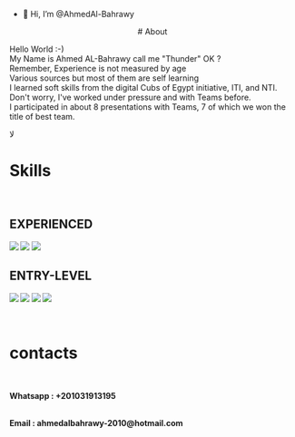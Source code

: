 - 👋 Hi, I’m @AhmedAl-Bahrawy

<!---
AhmedAl-Bahrawy/AhmedAl-Bahrawy is a ✨ special ✨ repository because its `README.md` (this file) appears on your GitHub profile.
You can click the Preview link to take a look at your changes.
--->
<p align="center">
# About

</br>

Hello World :-)
</br>
My Name is Ahmed AL-Bahrawy call me "Thunder" OK ?
</br>
Remember, Experience is not measured by age
</br>
Various sources but most of them are self learning
</br>
I learned soft skills from the digital Cubs of Egypt initiative, ITI, and NTI.
</br>
Don't worry, I've worked under pressure and with Teams before.
</br>
I participated in about 8 presentations with Teams, 7 of which we won the title of best team.

لا
# Skills

</br>

<b>EXPERIENCED<b>
 ---
![](https://github.com/meemknight/photos/blob/master/python.png)
![](https://github.com/meemknight/photos/blob/master/photoshop.png)
![](https://github.com/meemknight/photos/blob/master/github.png)
</br>
  

<b>ENTRY-LEVEL<b>
---
![](https://github.com/meemknight/photos/blob/master/linux.png)
![](https://github.com/meemknight/photos/blob/master/windows.png)
![](https://github.com/meemknight/photos/blob/master/visualStudio.png)
![](https://github.com/meemknight/photos/blob/master/unity.png)
  
</p>

</br>

# contacts

</br>

Whatsapp : +201031913195

</br>
Email : ahmedalbahrawy-2010@hotmail.com

  
